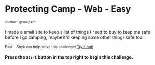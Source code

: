 # Protecting Camp - Web - Easy

<small>Author: @soups71</small>
<br><br>
I made a small site to keep a list of things I need to buy to keep me safe before I go camping, maybe it's keeping some other things safe too!
<br><br> 
<small>Psst... Snyk can help solve this challenge! <a href="https://snyk.co/uf6Kk">Try it out!</a></small> 
<br><br> 
<b>Press the <code>Start</code> button in the top right to begin this challenge.</b>
